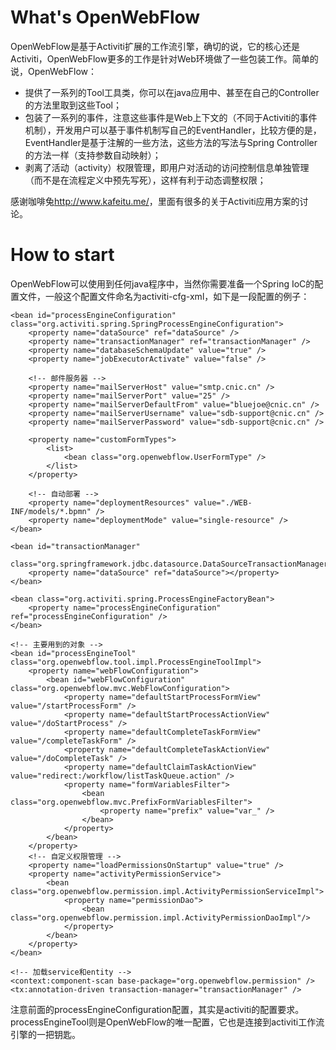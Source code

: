 What's OpenWebFlow
===========

OpenWebFlow是基于Activiti扩展的工作流引擎，确切的说，它的核心还是Activiti，OpenWebFlow更多的工作是针对Web环境做了一些包装工作。简单的说，OpenWebFlow：

* 提供了一系列的Tool工具类，你可以在java应用中、甚至在自己的Controller的方法里取到这些Tool；
* 包装了一系列的事件，注意这些事件是Web上下文的（不同于Activiti的事件机制），开发用户可以基于事件机制写自己的EventHandler，比较方便的是，EventHandler是基于注解的一些方法，这些方法的写法与Spring Controller的方法一样（支持参数自动映射）；
* 剥离了活动（activity）权限管理，即用户对活动的访问控制信息单独管理（而不是在流程定义中预先写死），这样有利于动态调整权限；

感谢咖啡兔<http://www.kafeitu.me/>，里面有很多的关于Activiti应用方案的讨论。

How to start
===========

OpenWebFlow可以使用到任何java程序中，当然你需要准备一个Spring IoC的配置文件，一般这个配置文件命名为activiti-cfg-xml，如下是一段配置的例子：

	<bean id="processEngineConfiguration" class="org.activiti.spring.SpringProcessEngineConfiguration">
		<property name="dataSource" ref="dataSource" />
		<property name="transactionManager" ref="transactionManager" />
		<property name="databaseSchemaUpdate" value="true" />
		<property name="jobExecutorActivate" value="false" />
		
		<!-- 邮件服务器 -->
		<property name="mailServerHost" value="smtp.cnic.cn" />
		<property name="mailServerPort" value="25" />
		<property name="mailServerDefaultFrom" value="bluejoe@cnic.cn" />
		<property name="mailServerUsername" value="sdb-support@cnic.cn" />
		<property name="mailServerPassword" value="sdb-support@cnic.cn" />

		<property name="customFormTypes">
			<list>
				<bean class="org.openwebflow.UserFormType" />
			</list>
		</property>
		
		<!-- 自动部署 -->
		<property name="deploymentResources" value="./WEB-INF/models/*.bpmn" />
		<property name="deploymentMode" value="single-resource" />
	</bean>

	<bean id="transactionManager"
		class="org.springframework.jdbc.datasource.DataSourceTransactionManager">
		<property name="dataSource" ref="dataSource"></property>
	</bean>

	<bean class="org.activiti.spring.ProcessEngineFactoryBean">
		<property name="processEngineConfiguration" ref="processEngineConfiguration" />
	</bean>

	<!-- 主要用到的对象 -->
	<bean id="processEngineTool" class="org.openwebflow.tool.impl.ProcessEngineToolImpl">
		<property name="webFlowConfiguration">
			<bean id="webFlowConfiguration" class="org.openwebflow.mvc.WebFlowConfiguration">
				<property name="defaultStartProcessFormView" value="/startProcessForm" />
				<property name="defaultStartProcessActionView" value="/doStartProcess" />
				<property name="defaultCompleteTaskFormView" value="/completeTaskForm" />
				<property name="defaultCompleteTaskActionView" value="/doCompleteTask" />
				<property name="defaultClaimTaskActionView" value="redirect:/workflow/listTaskQueue.action" />
				<property name="formVariablesFilter">
					<bean class="org.openwebflow.mvc.PrefixFormVariablesFilter">
						<property name="prefix" value="var_" />
					</bean>
				</property>
			</bean>
		</property>
		<!-- 自定义权限管理 -->
		<property name="loadPermissionsOnStartup" value="true" />
		<property name="activityPermissionService">
			<bean class="org.openwebflow.permission.impl.ActivityPermissionServiceImpl">
				<property name="permissionDao">
					<bean class="org.openwebflow.permission.impl.ActivityPermissionDaoImpl"/>
				</property>
			</bean>
		</property>
	</bean>
	
	<!-- 加载service和entity -->
	<context:component-scan base-package="org.openwebflow.permission" />
	<tx:annotation-driven transaction-manager="transactionManager" />
	
	
注意前面的processEngineConfiguration配置，其实是activiti的配置要求。processEngineTool则是OpenWebFlow的唯一配置，它也是连接到activiti工作流引擎的一把钥匙。
